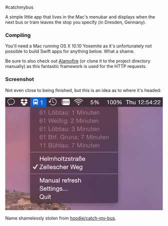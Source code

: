 #catchmybus

A simple little app that lives in the Mac's menubar and displays when the next bus or tram leaves the stop you specify (in Dresden, Germany).

### Compiling

You'll need a Mac running OS X 10.10 Yosemite as it's unfortunately not possible to build Swift apps for anything below. What a shame.

Be sure to also check out [Alamofire](https://github.com/alamofire/alamofire) (or clone it to the project directory manually) as this fantastic framework is used for the HTTP requests.

### Screenshot

Not even close to being finished, but this is an idea as to where it's headed:

![screenshot](./screenshot.png)

Name shamelessly stolen from [hoodie/catch-my-bus](https://github.com/hoodie/catch-my-bus).
